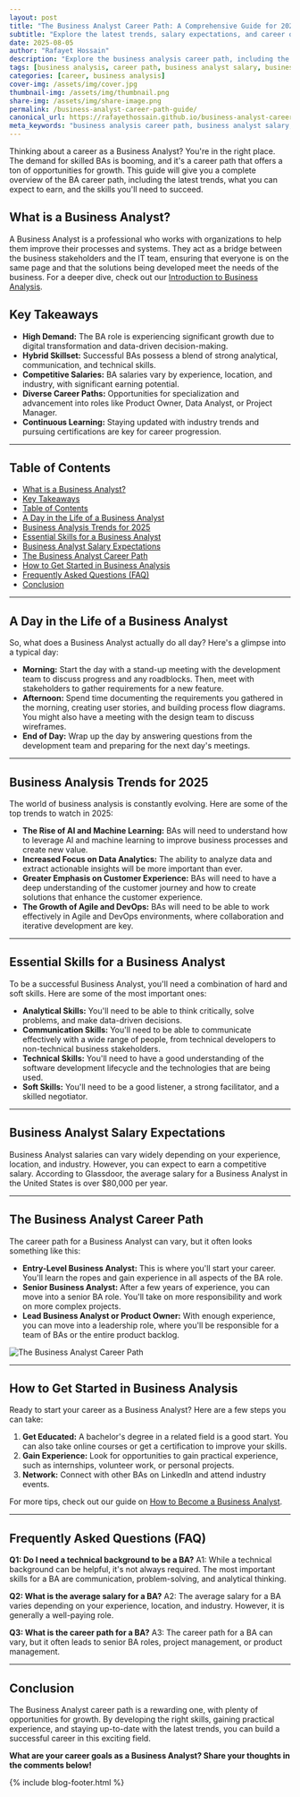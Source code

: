 ```yaml
---
layout: post
title: "The Business Analyst Career Path: A Comprehensive Guide for 2025"
subtitle: "Explore the latest trends, salary expectations, and career opportunities for Business Analysts. Your complete guide to a successful career in business analysis."
date: 2025-08-05
author: "Rafayet Hossain"
description: "Explore the business analysis career path, including the latest trends, salary expectations, and essential skills. Your complete guide to a successful career as a Business Analyst."
tags: [business analysis, career path, business analyst salary, business analysis trends, business analyst skills, business analyst certifications]
categories: [career, business analysis]
cover-img: /assets/img/cover.jpg
thumbnail-img: /assets/img/thumbnail.png
share-img: /assets/img/share-image.png
permalink: /business-analyst-career-path-guide/
canonical_url: https://rafayethossain.github.io/business-analyst-career-path-guide/
meta_keywords: "business analysis career path, business analyst salary, business analysis trends, business analyst skills, business analyst certifications"
---
```


Thinking about a career as a Business Analyst? You're in the right place. The demand for skilled BAs is booming, and it's a career path that offers a ton of opportunities for growth. This guide will give you a complete overview of the BA career path, including the latest trends, what you can expect to earn, and the skills you'll need to succeed.

## What is a Business Analyst?

A Business Analyst is a professional who works with organizations to help them improve their processes and systems. They act as a bridge between the business stakeholders and the IT team, ensuring that everyone is on the same page and that the solutions being developed meet the needs of the business. For a deeper dive, check out our [Introduction to Business Analysis](/introduction-to-business-analysis/).

## Key Takeaways

*   **High Demand:** The BA role is experiencing significant growth due to digital transformation and data-driven decision-making.
*   **Hybrid Skillset:** Successful BAs possess a blend of strong analytical, communication, and technical skills.
*   **Competitive Salaries:** BA salaries vary by experience, location, and industry, with significant earning potential.
*   **Diverse Career Paths:** Opportunities for specialization and advancement into roles like Product Owner, Data Analyst, or Project Manager.
*   **Continuous Learning:** Staying updated with industry trends and pursuing certifications are key for career progression.

---

## Table of Contents

- [What is a Business Analyst?](#what-is-a-business-analyst)
- [Key Takeaways](#key-takeaways)
- [Table of Contents](#table-of-contents)
- [A Day in the Life of a Business Analyst](#a-day-in-the-life-of-a-business-analyst)
- [Business Analysis Trends for 2025](#business-analysis-trends-for-2025)
- [Essential Skills for a Business Analyst](#essential-skills-for-a-business-analyst)
- [Business Analyst Salary Expectations](#business-analyst-salary-expectations)
- [The Business Analyst Career Path](#the-business-analyst-career-path)
- [How to Get Started in Business Analysis](#how-to-get-started-in-business-analysis)
- [Frequently Asked Questions (FAQ)](#frequently-asked-questions-faq)
- [Conclusion](#conclusion)

---

## A Day in the Life of a Business Analyst

So, what does a Business Analyst actually do all day? Here's a glimpse into a typical day:

*   **Morning:** Start the day with a stand-up meeting with the development team to discuss progress and any roadblocks. Then, meet with stakeholders to gather requirements for a new feature.
*   **Afternoon:** Spend time documenting the requirements you gathered in the morning, creating user stories, and building process flow diagrams. You might also have a meeting with the design team to discuss wireframes.
*   **End of Day:** Wrap up the day by answering questions from the development team and preparing for the next day's meetings.

---

## Business Analysis Trends for 2025

The world of business analysis is constantly evolving. Here are some of the top trends to watch in 2025:

*   **The Rise of AI and Machine Learning:** BAs will need to understand how to leverage AI and machine learning to improve business processes and create new value.
*   **Increased Focus on Data Analytics:** The ability to analyze data and extract actionable insights will be more important than ever.
*   **Greater Emphasis on Customer Experience:** BAs will need to have a deep understanding of the customer journey and how to create solutions that enhance the customer experience.
*   **The Growth of Agile and DevOps:** BAs will need to be able to work effectively in Agile and DevOps environments, where collaboration and iterative development are key.

---

## Essential Skills for a Business Analyst

To be a successful Business Analyst, you'll need a combination of hard and soft skills. Here are some of the most important ones:

*   **Analytical Skills:** You'll need to be able to think critically, solve problems, and make data-driven decisions.
*   **Communication Skills:** You'll need to be able to communicate effectively with a wide range of people, from technical developers to non-technical business stakeholders.
*   **Technical Skills:** You'll need to have a good understanding of the software development lifecycle and the technologies that are being used.
*   **Soft Skills:** You'll need to be a good listener, a strong facilitator, and a skilled negotiator.

---

## Business Analyst Salary Expectations

Business Analyst salaries can vary widely depending on your experience, location, and industry. However, you can expect to earn a competitive salary. According to Glassdoor, the average salary for a Business Analyst in the United States is over $80,000 per year.

---

## The Business Analyst Career Path

The career path for a Business Analyst can vary, but it often looks something like this:

*   **Entry-Level Business Analyst:** This is where you'll start your career. You'll learn the ropes and gain experience in all aspects of the BA role.
*   **Senior Business Analyst:** After a few years of experience, you can move into a senior BA role. You'll take on more responsibility and work on more complex projects.
*   **Lead Business Analyst or Product Owner:** With enough experience, you can move into a leadership role, where you'll be responsible for a team of BAs or the entire product backlog.

![The Business Analyst Career Path](https://i.imgur.com/5c4g3fG.png)

---

## How to Get Started in Business Analysis

Ready to start your career as a Business Analyst? Here are a few steps you can take:

1.  **Get Educated:** A bachelor's degree in a related field is a good start. You can also take online courses or get a certification to improve your skills.
2.  **Gain Experience:** Look for opportunities to gain practical experience, such as internships, volunteer work, or personal projects.
3.  **Network:** Connect with other BAs on LinkedIn and attend industry events.

For more tips, check out our guide on [How to Become a Business Analyst](/how-to-become-a-business-analyst/).

---

## Frequently Asked Questions (FAQ)

**Q1: Do I need a technical background to be a BA?**
A1: While a technical background can be helpful, it's not always required. The most important skills for a BA are communication, problem-solving, and analytical thinking.

**Q2: What is the average salary for a BA?**
A2: The average salary for a BA varies depending on your experience, location, and industry. However, it is generally a well-paying role.

**Q3: What is the career path for a BA?**
A3: The career path for a BA can vary, but it often leads to senior BA roles, project management, or product management.

---

## Conclusion

The Business Analyst career path is a rewarding one, with plenty of opportunities for growth. By developing the right skills, gaining practical experience, and staying up-to-date with the latest trends, you can build a successful career in this exciting field.

**What are your career goals as a Business Analyst? Share your thoughts in the comments below!**

{% include blog-footer.html %}
